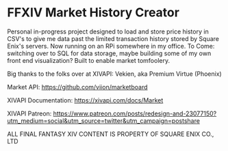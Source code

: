 # FFXIV Market History Creator
Personal in-progress project designed to load and store price history in CSV's to give me data past the limited transaction history stored by Square Enix's servers. Now running on an RPi somewhere in my office. To Come: switching over to SQL for data storage, maybe building some of my own front end visualization?
Built to enable market tomfoolery.

Big thanks to the folks over at XIVAPI: Vekien, aka Premium Virtue (Phoenix)

Market API:
https://github.com/viion/marketboard

XIVAPI Documentation: 
https://xivapi.com/docs/Market

XIVAPI Patreon:
https://www.patreon.com/posts/redesign-and-23077150?utm_medium=social&utm_source=twitter&utm_campaign=postshare
























ALL FINAL FANTASY XIV CONTENT IS PROPERTY OF SQUARE ENIX CO., LTD
